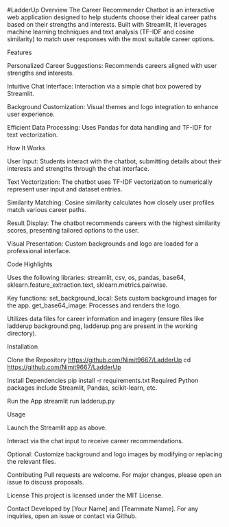 #LadderUp
Overview
The Career Recommender Chatbot is an interactive web application designed to help students choose their ideal career paths based on their strengths and interests. Built with Streamlit, it leverages machine learning techniques and text analysis (TF-IDF and cosine similarity) to match user responses with the most suitable career options.

Features

Personalized Career Suggestions: Recommends careers aligned with user strengths and interests.

Intuitive Chat Interface: Interaction via a simple chat box powered by Streamlit.

Background Customization: Visual themes and logo integration to enhance user experience.

Efficient Data Processing: Uses Pandas for data handling and TF-IDF for text vectorization.

How It Works

User Input: Students interact with the chatbot, submitting details about their interests and strengths through the chat interface.

Text Vectorization: The chatbot uses TF-IDF vectorization to numerically represent user input and dataset entries.

Similarity Matching: Cosine similarity calculates how closely user profiles match various career paths.

Result Display: The chatbot recommends careers with the highest similarity scores, presenting tailored options to the user.

Visual Presentation: Custom backgrounds and logo are loaded for a professional interface.

Code Highlights

Uses the following libraries: streamlit, csv, os, pandas, base64, sklearn.feature_extraction.text, sklearn.metrics.pairwise.

Key functions:
set_background_local: Sets custom background images for the app.
get_base64_image: Processes and renders the logo.

Utilizes data files for career information and imagery (ensure files like ladderup background.png, ladderup.png are present in the working directory).

Installation

Clone the Repository
https://github.com/Nimit9667/LadderUp
cd https://github.com/Nimit9667/LadderUp

Install Dependencies
pip install -r requirements.txt
Required Python packages include Streamlit, Pandas, scikit-learn, etc.

Run the App
streamlit run ladderup.py

Usage

Launch the Streamlit app as above.

Interact via the chat input to receive career recommendations.

Optional: Customize background and logo images by modifying or replacing the relevant files.

Contributing
Pull requests are welcome. For major changes, please open an issue to discuss proposals.

License
This project is licensed under the MIT License.

Contact
Developed by [Your Name] and [Teammate Name]. For any inquiries, open an issue or contact via Github.
